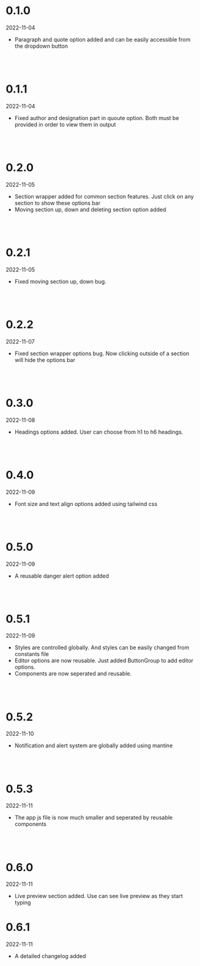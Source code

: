 # 0.1.0

2022-11-04

- Paragraph and quote option added and can be easily accessible from the dropdown button

<br />
<br />

# 0.1.1

2022-11-04

- Fixed author and designation part in quoute option. Both must be provided in order to view them in output

<br />
<br />

# 0.2.0

2022-11-05

- Section wrapper added for common section features. Just click on any section to show these options bar
- Moving section up, down and deleting section option added

<br />
<br />

# 0.2.1

2022-11-05

- Fixed moving section up, down bug.

<br />
<br />

# 0.2.2

2022-11-07

- Fixed section wrapper options bug. Now clicking outside of a section will hide the options bar

<br />
<br />

# 0.3.0

2022-11-08

- Headings options added. User can choose from h1 to h6 headings.

<br />
<br />

# 0.4.0

2022-11-09

- Font size and text align options added using tailwind css

<br />
<br />

# 0.5.0

2022-11-09

- A reusable danger alert option added

<br />
<br />

# 0.5.1

2022-11-09

- Styles are controlled globally. And styles can be easily changed from constants file
- Editor options are now reusable. Just added ButtonGroup to add editor options.
- Components are now seperated and reusable.

<br />
<br />

# 0.5.2

2022-11-10

- Notification and alert system are globally added using mantine

<br />
<br />

# 0.5.3

2022-11-11

- The app js file is now much smaller and seperated by reusable components

<br />
<br />

# 0.6.0

2022-11-11

- Live preview section added. Use can see live preview as they start typing

# 0.6.1

2022-11-11

- A detailed changelog added
